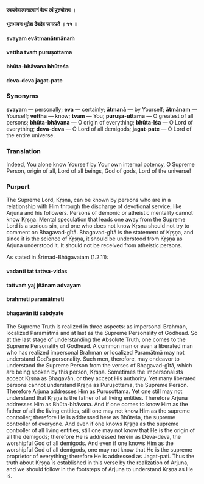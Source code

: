 #### स्वयमेवात्मनात्मानं वेत्थ त्वं पुरुषोत्तम ।
#### भूतभावन भूतेश देवदेव जगत्पते ॥ १५ ॥

#### svayam evātmanātmānaṁ
#### vettha tvaṁ puruṣottama
#### bhūta-bhāvana bhūteśa
#### deva-deva jagat-pate

### Synonyms

**svayam** — personally; **eva** — certainly; **ātmanā** — by Yourself; **ātmānam** — Yourself; **vettha** — know; **tvam** — You; **puruṣa**-**uttama** — O greatest of all persons; **bhūta**-**bhāvana** — O origin of everything; **bhūta**-**īśa** — O Lord of everything; **deva**-**deva** — O Lord of all demigods; **jagat**-**pate** — O Lord of the entire universe.

### Translation

Indeed, You alone know Yourself by Your own internal potency, O Supreme Person, origin of all, Lord of all beings, God of gods, Lord of the universe!

### Purport

The Supreme Lord, Kṛṣṇa, can be known by persons who are in a relationship with Him through the discharge of devotional service, like Arjuna and his followers. Persons of demonic or atheistic mentality cannot know Kṛṣṇa. Mental speculation that leads one away from the Supreme Lord is a serious sin, and one who does not know Kṛṣṇa should not try to comment on Bhagavad-gītā. Bhagavad-gītā is the statement of Kṛṣṇa, and since it is the science of Kṛṣṇa, it should be understood from Kṛṣṇa as Arjuna understood it. It should not be received from atheistic persons.

As stated in Śrīmad-Bhāgavatam (1.2.11):

#### vadanti tat tattva-vidas
#### tattvaṁ yaj jñānam advayam
#### brahmeti paramātmeti
#### bhagavān iti śabdyate

The Supreme Truth is realized in three aspects: as impersonal Brahman, localized Paramātmā and at last as the Supreme Personality of Godhead. So at the last stage of understanding the Absolute Truth, one comes to the Supreme Personality of Godhead. A common man or even a liberated man who has realized impersonal Brahman or localized Paramātmā may not understand God’s personality. Such men, therefore, may endeavor to understand the Supreme Person from the verses of Bhagavad-gītā, which are being spoken by this person, Kṛṣṇa. Sometimes the impersonalists accept Kṛṣṇa as Bhagavān, or they accept His authority. Yet many liberated persons cannot understand Kṛṣṇa as Puruṣottama, the Supreme Person. Therefore Arjuna addresses Him as Puruṣottama. Yet one still may not understand that Kṛṣṇa is the father of all living entities. Therefore Arjuna addresses Him as Bhūta-bhāvana. And if one comes to know Him as the father of all the living entities, still one may not know Him as the supreme controller; therefore He is addressed here as Bhūteśa, the supreme controller of everyone. And even if one knows Kṛṣṇa as the supreme controller of all living entities, still one may not know that He is the origin of all the demigods; therefore He is addressed herein as Deva-deva, the worshipful God of all demigods. And even if one knows Him as the worshipful God of all demigods, one may not know that He is the supreme proprietor of everything; therefore He is addressed as Jagat-pati. Thus the truth about Kṛṣṇa is established in this verse by the realization of Arjuna, and we should follow in the footsteps of Arjuna to understand Kṛṣṇa as He is.